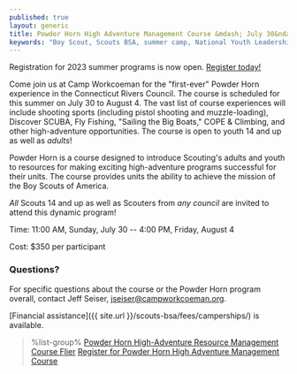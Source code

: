 ```yaml
---
published: true
layout: generic
title: Powder Horn High Adventure Management Course &mdash; July 30&ndash;August 4, 2023
keywords: "Boy Scout, Scouts BSA, summer camp, National Youth Leadership Training, NYLT"
---
```


<div class="alert alert-info">
Registration for 2023 summer programs is now open.
<a href="{{ site.url }}/scouts-bsa/register/">
Register today!</a>
</div>

Come join us at Camp Workcoeman for the "first-ever" Powder Horn experience in the Connecticut Rivers Council.  The course is scheduled for this summer on July 30 to August 4.  The vast list of course experiences will include shooting sports (including pistol shooting and muzzle-loading), Discover SCUBA, Fly Fishing, "Sailing the Big Boats," COPE & Climbing, and other high-adventure opportunities.  The course is open to youth 14 and up as well as *adults*!

Powder Horn is a course designed to introduce Scouting's adults and youth to resources for making exciting high-adventure programs successful for their units. The course provides units the ability to achieve the mission of the Boy Scouts of America.

*All* Scouts 14 and up as well as Scouters from *any council* are invited to attend this dynamic program!

Time: 11:00 AM, Sunday, July 30 -- 4:00 PM, Friday, August 4

Cost: $350 per participant

### Questions?

For specific questions about the course or the Powder Horn program overall, contact Jeff Seiser, [jseiser@campworkcoeman.org](mailto:jseiser@campworkcoeman.org).

[Financial assistance]({{ site.url }}/scouts-bsa/fees/camperships/) is available.

> %list-group%
> <a href="{{ site.url }}/pdf/2023/2023-powder-horn-flier.pdf" class="list-group-item">Powder Horn High-Adventure Resource Management Course Flier</a>
> <a href="https://scoutingevent.com/066-powderhorn" class="list-group-item">Register for Powder Horn High Adventure Management Course</a>
